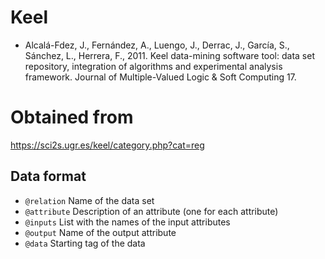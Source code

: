 Keel
====

* Alcalá-Fdez, J., Fernández, A., Luengo, J., Derrac, J., García, S., Sánchez, L., Herrera, F., 2011.
    Keel data-mining software tool: data set repository, integration of algorithms and experimental analysis framework.
    Journal of Multiple-Valued Logic & Soft Computing 17.

# Obtained from
https://sci2s.ugr.es/keel/category.php?cat=reg

## Data format

* `@relation`  Name of the data set
* `@attribute` Description of an attribute (one for each attribute)
* `@inputs`    List with the names of the input attributes
* `@output`    Name of the output attribute
* `@data`      Starting tag of the data

